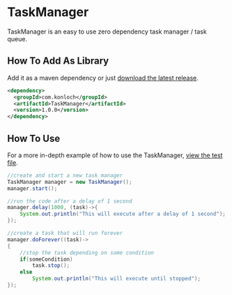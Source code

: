 # TaskManager
TaskManager is an easy to use zero dependency task manager / task queue.

## How To Add As Library
Add it as a maven dependency or just [download the latest release](https://github.com/Konloch/TaskManager/releases).
```xml
<dependency>
  <groupId>com.konloch</groupId>
  <artifactId>TaskManager</artifactId>
  <version>1.0.0</version>
</dependency>
```

## How To Use
For a more in-depth example of how to use the TaskManager, [view the test file](https://github.com/Konloch/TaskManager/blob/main/src/test/java/com/konloch/TestTaskManager.java#L26).
```java
//create and start a new task manager
TaskManager manager = new TaskManager();
manager.start();

//run the code after a delay of 1 second
manager.delay(1000, (task)->{
	System.out.println("This will execute after a delay of 1 second");
});

//create a task that will run forever
manager.doForever((task)->
{
	//stop the task depending on some condition
	if(someCondition)
		task.stop();
	else
		System.out.println("This will execute until stopped");
});
```